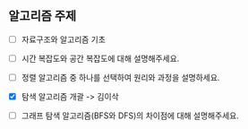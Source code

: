## 알고리즘 주제

- [ ] 자료구조와 알고리즘 기초
- [ ] 시간 복잡도와 공간 복잡도에 대해 설명해주세요.
- [ ] 정렬 알고리즘 중 하나를 선택하여 원리와 과정을 설명하세요.
- [x] 탐색 알고리즘 개괄 -> 김이삭
- [ ] 그래프 탐색 알고리즘(BFS와 DFS)의 차이점에 대해 설명해주세요.

